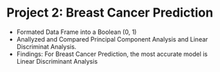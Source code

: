 # Project 2: Breast Cancer Prediction 
* Formated Data Frame into a Boolean (0, 1)
* Anallyzed and Compared Principal Component Analysis and Linear Discriminat Analysis.
* Findings: For Breast Cancer Prediction, the most accurate model is Linear Discriminant Analysis
